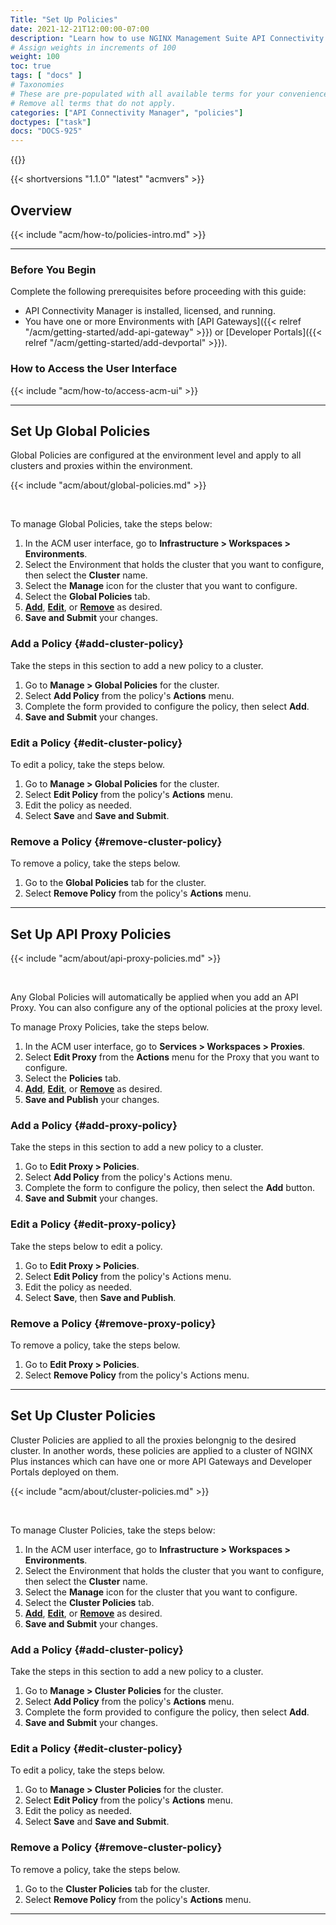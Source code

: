 ```yaml
---
Title: "Set Up Policies"
date: 2021-12-21T12:00:00-07:00
description: "Learn how to use NGINX Management Suite API Connectivity Manager to set up policies."
# Assign weights in increments of 100
weight: 100
toc: true
tags: [ "docs" ]
# Taxonomies
# These are pre-populated with all available terms for your convenience.
# Remove all terms that do not apply.
categories: ["API Connectivity Manager", "policies"]
doctypes: ["task"]
docs: "DOCS-925"
---
```


{{<custom-styles>}}

{{< shortversions "1.1.0" "latest" "acmvers" >}}

## Overview

{{< include "acm/how-to/policies-intro.md" >}}

---

### Before You Begin

Complete the following prerequisites before proceeding with this guide: 

- API Connectivity Manager is installed, licensed, and running.
- You have one or more Environments with [API Gateways]({{< relref "/acm/getting-started/add-api-gateway" >}}) or [Developer Portals]({{< relref "/acm/getting-started/add-devportal" >}}).

### How to Access the User Interface

{{< include "acm/how-to/access-acm-ui" >}}

---

## Set Up Global Policies

Global Policies are configured at the environment level and apply to all clusters and proxies within the environment.

{{< include "acm/about/global-policies.md" >}}

<br>

To manage Global Policies, take the steps below:

1. In the ACM user interface, go to **Infrastructure > Workspaces > Environments**.
2. Select the Environment that holds the cluster that you want to configure, then select the **Cluster** name.
3. Select the **Manage** icon for the cluster that you want to configure.
4. Select the **Global Policies** tab.
5. [**Add**](#add-cluster-policy), [**Edit**](#edit-cluster-policy), or [**Remove**](#remove-cluster-policy) as desired. 
6. **Save and Submit** your changes.

### Add a Policy {#add-cluster-policy}

Take the steps in this section to add a new policy to a cluster.

1. Go to **Manage > Global Policies** for the cluster. 
1. Select **Add Policy** from the policy's **Actions** menu. 
1. Complete the form provided to configure the policy, then select **Add**.
1. **Save and Submit** your changes.

### Edit a Policy {#edit-cluster-policy}

To edit a policy, take the steps below.

1. Go to **Manage > Global Policies** for the cluster.
1. Select **Edit Policy** from the policy's **Actions** menu.
1. Edit the policy as needed.
1. Select **Save** and **Save and Submit**.

### Remove a Policy {#remove-cluster-policy}

To remove a policy, take the steps below. 

1. Go to the **Global Policies** tab for the cluster.
1. Select **Remove Policy** from the policy's **Actions** menu.

---

## Set Up API Proxy Policies

{{< include "acm/about/api-proxy-policies.md" >}}

<br>

Any Global Policies will automatically be applied when you add an API Proxy.
You can also configure any of the optional policies at the proxy level. 

To manage Proxy Policies, take the steps below.

1. In the ACM user interface, go to **Services > Workspaces > Proxies**.
1. Select **Edit Proxy** from the **Actions** menu for the Proxy that you want to configure.
1. Select the **Policies** tab.
1. [**Add**](#add-proxy-policy), [**Edit**](#edit-proxy-policy), or [**Remove**](#remove-proxy-policy) as desired. 
1. **Save and Publish** your changes.

### Add a Policy {#add-proxy-policy}

Take the steps in this section to add a new policy to a cluster.

1. Go to **Edit Proxy > Policies**.
1. Select **Add Policy** from the policy's Actions menu. 
1. Complete the form to configure the policy, then select the **Add** button.
1. **Save and Submit** your changes.

### Edit a Policy {#edit-proxy-policy}

Take the steps below to edit a policy.

1. Go to **Edit Proxy > Policies**.
1. Select **Edit Policy** from the policy's Actions menu.
1. Edit the policy as needed.
1. Select **Save**, then **Save and Publish**.

### Remove a Policy {#remove-proxy-policy}

To remove a policy, take the steps below. 

1. Go to **Edit Proxy > Policies**.
1. Select **Remove Policy** from the policy's Actions menu.

---

## Set Up Cluster Policies

Cluster Policies are applied to all the proxies belongnig to the desired cluster. In another words, these policies are applied to a cluster of NGINX Plus instances which can have one or more API Gateways and Developer Portals deployed on them.

{{< include "acm/about/cluster-policies.md" >}}

<br>

To manage Cluster Policies, take the steps below:

1. In the ACM user interface, go to **Infrastructure > Workspaces > Environments**.
2. Select the Environment that holds the cluster that you want to configure, then select the **Cluster** name.
3. Select the **Manage** icon for the cluster that you want to configure.
4. Select the **Cluster Policies** tab.
5. [**Add**](#add-cluster-policy), [**Edit**](#edit-cluster-policy), or [**Remove**](#remove-cluster-policy) as desired. 
6. **Save and Submit** your changes.

### Add a Policy {#add-cluster-policy}

Take the steps in this section to add a new policy to a cluster.

1. Go to **Manage > Cluster Policies** for the cluster. 
1. Select **Add Policy** from the policy's **Actions** menu. 
1. Complete the form provided to configure the policy, then select **Add**.
1. **Save and Submit** your changes.

### Edit a Policy {#edit-cluster-policy}

To edit a policy, take the steps below.

1. Go to **Manage > Cluster Policies** for the cluster.
1. Select **Edit Policy** from the policy's **Actions** menu.
1. Edit the policy as needed.
1. Select **Save** and **Save and Submit**.

### Remove a Policy {#remove-cluster-policy}

To remove a policy, take the steps below. 

1. Go to the **Cluster Policies** tab for the cluster.
1. Select **Remove Policy** from the policy's **Actions** menu.

---
